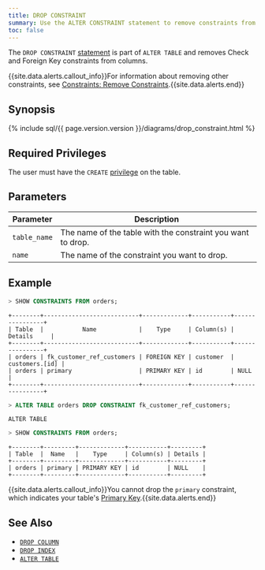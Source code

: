 ```yaml
---
title: DROP CONSTRAINT
summary: Use the ALTER CONSTRAINT statement to remove constraints from columns.
toc: false
---
```


The `DROP CONSTRAINT` [statement](sql-statements.html) is part of `ALTER TABLE` and removes Check and Foreign Key constraints from columns.

{{site.data.alerts.callout_info}}For information about removing other constraints, see <a href="constraints.html#remove-constraints">Constraints: Remove Constraints</a>.{{site.data.alerts.end}}

<div id="toc"></div>

## Synopsis

{% include sql/{{ page.version.version }}/diagrams/drop_constraint.html %}

## Required Privileges

The user must have the `CREATE` [privilege](privileges.html) on the table. 

## Parameters

| Parameter | Description |
|-----------|-------------|
| `table_name` | The name of the table with the constraint you want to drop. |
| `name` | The name of the constraint you want to drop. |

## Example

~~~ sql
> SHOW CONSTRAINTS FROM orders;
~~~
~~~
+--------+---------------------------+-------------+-----------+----------------+
| Table  |           Name            |    Type     | Column(s) |    Details     |
+--------+---------------------------+-------------+-----------+----------------+
| orders | fk_customer_ref_customers | FOREIGN KEY | customer  | customers.[id] |
| orders | primary                   | PRIMARY KEY | id        | NULL           |
+--------+---------------------------+-------------+-----------+----------------+
~~~
~~~ sql
> ALTER TABLE orders DROP CONSTRAINT fk_customer_ref_customers;
~~~
~~~
ALTER TABLE
~~~
~~~ sql
> SHOW CONSTRAINTS FROM orders;
~~~
~~~
+--------+---------+-------------+-----------+---------+
| Table  |  Name   |    Type     | Column(s) | Details |
+--------+---------+-------------+-----------+---------+
| orders | primary | PRIMARY KEY | id        | NULL    |
+--------+---------+-------------+-----------+---------+
~~~

{{site.data.alerts.callout_info}}You cannot drop the <code>primary</code> constraint, which indicates your table's <a href="primary-key.html">Primary Key</a>.{{site.data.alerts.end}}

## See Also

- [`DROP COLUMN`](drop-column.html)
- [`DROP INDEX`](drop-index.html)
- [`ALTER TABLE`](alter-table.html)
